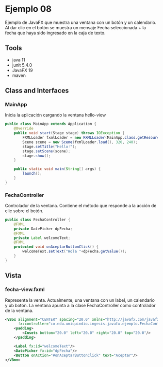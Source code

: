 # Ejemplo 08
Ejemplo de JavaFX que muestra una ventana con un botón y un calendario. Al dar clic en el botón se muestra un mensaje Fecha seleccionada + la fecha que haya sido ingresado en la caja de texto.

## Tools

- java 11
- junit 5.4.0
- JavaFX 19
- maven


## Class and Interfaces

### MainApp
Inicia la aplicación cargando la ventana hello-view

```java
public class MainApp extends Application {
    @Override
    public void start(Stage stage) throws IOException {
        FXMLLoader fxmlLoader = new FXMLLoader(MainApp.class.getResource("fecha-view.fxml"));
        Scene scene = new Scene(fxmlLoader.load(), 320, 240);
        stage.setTitle("Hello!");
        stage.setScene(scene);
        stage.show();
    }

    public static void main(String[] args) {
        launch();
    }
}
```


### FechaController
Controlador de la ventana. Contiene el método que responde a la acción de clic sobre el botón. 

```java
public class FechaController {
    @FXML
    private DatePicker dpFecha;
    @FXML
    private Label welcomeText;
    @FXML
    protected void onAceptarButtonClick() {
        welcomeText.setText("Hola "+dpFecha.getValue());
    }
}
```

## Vista

### fecha-view.fxml
Representa la venta. Actualmente, una ventana con un label, un calendario y ub botón. La ventana apunta a la clase FechaController como controlador de la ventana.

```xml
<VBox alignment="CENTER" spacing="20.0" xmlns="http://javafx.com/javafx/18" xmlns:fx="http://javafx.com/fxml/1"
      fx:controller="co.edu.uniquindio.ingesis.javafx.ejemplo.FechaController">
    <padding>
        <Insets bottom="20.0" left="20.0" right="20.0" top="20.0"/>
    </padding>

    <Label fx:id="welcomeText"/>
    <DatePicker fx:id="dpFecha"/>
    <Button onAction="#onAceptarButtonClick" text="Aceptar"/>
</VBox>
```